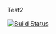 Test2

[![Build Status](https://dev.azure.com/wsb8/WSB/_apis/build/status/WSB-CI?branchName=main)](https://dev.azure.com/wsb8/WSB/_build/latest?definitionId=1&branchName=main)